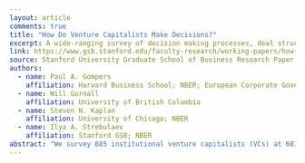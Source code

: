 ```yaml
---
layout: article
comments: true
title: "How Do Venture Capitalists Make Decisions?"
excerpt: A wide-ranging survey of decision making processes, deal structures and outcomes, comparing VC to private equity.
link: https://www.gsb.stanford.edu/faculty-research/working-papers/how-do-venture-capitalists-make-decisions
source: Stanford University Graduate School of Business Research Paper No. 16-33 / European Corporate Governance Institute (ECGI) Finance Working Paper No. 477/2016 
authors:
  - name: Paul A. Gompers
    affiliation: Harvard Business School; NBER; European Corporate Governance Institute (ECGI)
  - name: Will Gornall
    affiliation: University of British Columbia
  - name: Steven N. Kaplan
    affiliation: University of Chicago; NBER
  - name: Ilya A. Strebulaev
    affiliation: Stanford GSB; NBER
abstract: "We survey 885 institutional venture capitalists (VCs) at 681 firms to learn how they make decisions across eight areas: deal sourcing; investment decisions; valuation; deal structure; post-investment value-added; exits; internal organization of firms; and relationships with limited partners. In selecting investments, VCs see the management team as more important than business related characteristics such as product or technology. They also attribute more of the likelihood of ultimate investment success or failure to the team than to the business. While deal sourcing, deal selection, and post-investment value-added all contribute to value creation, the VCs rate deal selection as the most important of the three. We also explore (and find) differences in practices across industry, stage, geography and past success. We compare our results to those for CFOs (Graham and Harvey 2001) and private equity investors (Gompers, Kaplan and Mukharlyamov forthcoming)."
---
```

